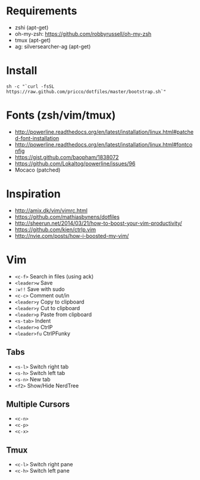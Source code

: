 # Requirements

* zshi (apt-get)
* oh-my-zsh: https://github.com/robbyrussell/oh-my-zsh
* tmux (apt-get)
* ag: silversearcher-ag (apt-get)

# Install

```
sh -c "`curl -fsSL https://raw.github.com/pricco/dotfiles/master/bootstrap.sh`"
```

# Fonts (zsh/vim/tmux)

* http://powerline.readthedocs.org/en/latest/installation/linux.html#patched-font-installation
* http://powerline.readthedocs.org/en/latest/installation/linux.html#fontconfig
* https://gist.github.com/baopham/1838072
* https://github.com/Lokaltog/powerline/issues/96
* Mocaco (patched)

# Inspiration

* http://amix.dk/vim/vimrc.html
* https://github.com/mathiasbynens/dotfiles
* http://sheerun.net/2014/03/21/how-to-boost-your-vim-productivity/
* https://github.com/kien/ctrlp.vim
* http://nvie.com/posts/how-i-boosted-my-vim/


# Vim

* `<c-f>` Search in files (using ack)
* `<leader>w` Save
* `:w!!` Save with sudo
* `<c-c>` Comment out/in
* `<leader>y` Copy to clipboard
* `<leader>y` Cut to clipboard
* `<leader>p` Paste from clipboard
* `<s-tab>` Indent
* `<leader>o` CtrlP
* `<leader>fu` CtrlPFunky

## Tabs
* `<s-l>` Switch right tab
* `<s-h>` Switch left tab
* `<s-n>` New tab
* `<f2>` Show/Hide NerdTree

## Multiple Cursors
* `<c-n>`
* `<c-p>`
* `<c-x>`

## Tmux
* `<c-l>` Switch right pane
* `<c-h>` Switch left pane
